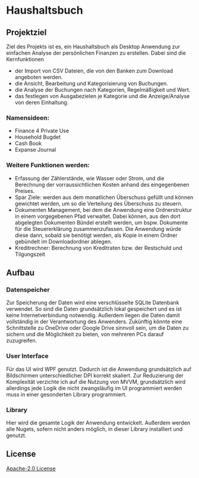 # Haushaltsbuch
## Projektziel
Ziel des Projekts ist es, ein Haushaltsbuch als Desktop Anwendung zur einfachen Analyse der persönlichen Finanzen zu erstellen.
Dabei sind die Kernfunktionen
- der Import von CSV Dateien, die von den Banken zum Download angeboten werden.
- die Ansicht, Bearbeitung und Kategorisierung von Buchungen.
- die Analyse der Buchungen nach Kategorien, Regelmäßigkeit und Wert.
- das festlegen von Ausgabezielen je Kategorie und die Anzeige/Analyse von deren Einhaltung.

### Namensideen:
- Finance 4 Private Use
- Household Bugdet
- Cash Book
- Expanse Journal

### Weitere Funktionen werden:
- Erfassung der Zählerstände, wie Wasser oder Strom, und die Berechnung der vorraussichtlichen Kosten anhand des eingegenbenen Preises.
- Spar Ziele: werden aus dem monatlichen Überschuss gefüllt und können gewichtet werden, um so die Verteilung des Überschuss zu steuern. 
- Dokumenten Management, bei dem die Anwendung eine Ordnerstruktur in einem vorgegebenen Pfad verwaltet. Dabei können, aus den dort abgelegten Dokumenten Bündel erstellt werden, um bspw. Dokumente für die Steuererklärung zusammenzufassen. Die Anwendung würde diese dann, sobald sie benötigt werden, als Kopie in einem Ordner gebündelt im Downloadordner ablegen.
- Kreditrechner: Berechnung von Kreditraten bzw. der Restschuld und Tilgungszeit


## Aufbau
### Datenspeicher
Zur Speicherung der Daten wird eine verschlüsselte SQLite Datenbank verwendet. So sind die Daten grundsätzlich lokal gespeichert und es ist keine Internetverbindung notwendig. Außerdem liegen die Daten damit vollständig in der Verantwortung des Anwenders.
Zukünftig könnte eine Schnittstelle zu OneDrive oder Google Drive sinnvoll sein, um die Daten zu sichern und die Möglichkeit zu bieten, von mehreren PCs darauf zuzugreifen.
### User Interface
Für das UI wird WPF genutzt. Dadurch ist die Anwendung grundsätzlich auf Bildschirmen unterschiedlicher DPI korrekt skaliert. Zur Reduzierung der Komplexität verzichte ich auf die Nutzung von MVVM, grundsätzlich wird allerdings jede Logik die nicht zwangsläufig im UI programmiert werden muss in einer gesonderten Library programmiert.
### Library
Hier wird die gesamte Logik der Anwendung entwickelt. Außerdem werden alle Nugets, sofern nicht anders möglich, in dieser Library installiert und genutzt.


## License
[Apache-2.0 License](http://www.apache.org/licenses/)
